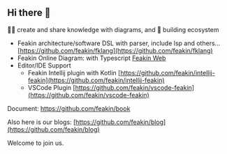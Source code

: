 ## Hi there 👋

🙋‍♀️ create and share knowledge with diagrams, and 🌈 building ecosystem 

- Feakin architecture/software DSL with parser, include lsp and others... [https://github.com/feakin/fklang](https://github.com/feakin/fklang)
- Feakin Online Diagram: with Typescript [Feakin Web](https://github.com/feakin/feakin-web)
- Editor/IDE Support
  - Feakin Intellij plugin with Kotlin [https://github.com/feakin/intellij-feakin](https://github.com/feakin/intellij-feakin)
  - VSCode Plugin [https://github.com/feakin/vscode-feakin](https://github.com/feakin/vscode-feakin)


Document: https://github.com/feakin/book

Also here is our blogs: [https://github.com/feakin/blog](https://github.com/feakin/blog)

Welcome to join us.

